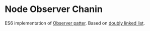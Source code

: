 # Node Observer Chanin

ES6 implementation of [Observer patter](https://en.wikipedia.org/wiki/Observer_pattern). Based on [doubly linked list](https://en.wikipedia.org/wiki/Doubly_linked_list).
